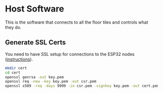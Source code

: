 # Host Software

This is the software that connects to all the floor tiles and controls what they do.

## Generate SSL Certs

You need to have SSL setup for connections to the ESP32 nodes ([instructions](https://adamtheautomator.com/https-nodejs/)).

```bash
mkdir cert
cd cert
openssl genrsa -out key.pem
openssl req -new -key key.pem -out csr.pem
openssl x509 -req -days 9999 -in csr.pem -signkey key.pem -out cert.pem
```
